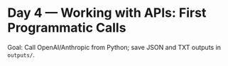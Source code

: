 # Day 4 — Working with APIs: First Programmatic Calls

Goal: Call OpenAI/Anthropic from Python; save JSON and TXT outputs in `outputs/`.
